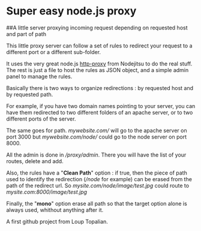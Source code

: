 # Super easy node.js proxy

##A little server proxying incoming request depending on requested host and part of path

This little proxy server can follow a set of rules to redirect your request to a different port or a different sub-folder.

It uses the very great node.js [http-proxy](https://github.com/nodejitsu/node-http-proxy) from Nodejitsu to do the real stuff. The rest is just a file to host the rules as JSON object, and a simple admin panel to manage the rules.

Basically there is two ways to organize redirections : by requested host and by requested path. 

For example, if you have two domain names pointing to your server, you can have them redirected to two different folders of an apache server, or to two different ports of the server.

The same goes for path. *mywebsite.com/* will go to the apache server on port 3000 but *mywebsite.com/node/* could go to the node server on port 8000.

All the admin is done in */proxy/admin*. There you will have the list of your routes, delete and add.

Also, the rules have a "**Clean Path**" option : if true, then the piece of path used to identify the redirection (*/node* for example) can be erased from the path of the redirect url. So *mysite.com/node/image/test.jpg* could route to *mysite.com:8000/image/test.jpg*

Finally, the "**mono**" option erase all path so that the target option alone is always used, whithout anything after it.

A first github project from Loup Topalian.

